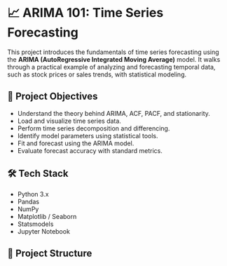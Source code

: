 # 📈 ARIMA 101: Time Series Forecasting

This project introduces the fundamentals of time series forecasting using the **ARIMA (AutoRegressive Integrated Moving Average)** model. It walks through a practical example of analyzing and forecasting temporal data, such as stock prices or sales trends, with statistical modeling.

## 🎯 Project Objectives

- Understand the theory behind ARIMA, ACF, PACF, and stationarity.
- Load and visualize time series data.
- Perform time series decomposition and differencing.
- Identify model parameters using statistical tools.
- Fit and forecast using the ARIMA model.
- Evaluate forecast accuracy with standard metrics.

## 🛠️ Tech Stack

- Python 3.x
- Pandas
- NumPy
- Matplotlib / Seaborn
- Statsmodels
- Jupyter Notebook

## 📁 Project Structure

